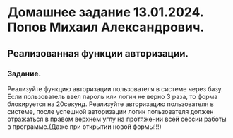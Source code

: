 # Домашнее задание 13.01.2024. Попов Михаил Александрович.

## Реализованная функции авторизации.
### Задание.

Реализуйте функцию авторизации пользователя в системе через базу.
Если пользователь ввел пароль или логин не верно 3 раза, то форма блокируется на 20секунд.
Реализуйте авторизацию пользователя в системе, после успешной авторизации логин пользователя должен отражаться в правом верхнем углу на протяжении всей сессии работы в программе.(Даже при открытии новой формы!!!)
